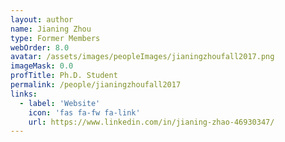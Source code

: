 ```yaml
---
layout: author
name: Jianing Zhou
type: Former Members
webOrder: 8.0
avatar: /assets/images/peopleImages/jianingzhoufall2017.png
imageMask: 0.0
profTitle: Ph.D. Student
permalink: /people/jianingzhoufall2017
links:
  - label: 'Website'
    icon: 'fas fa-fw fa-link'
    url: https://www.linkedin.com/in/jianing-zhao-46930347/
---
```

